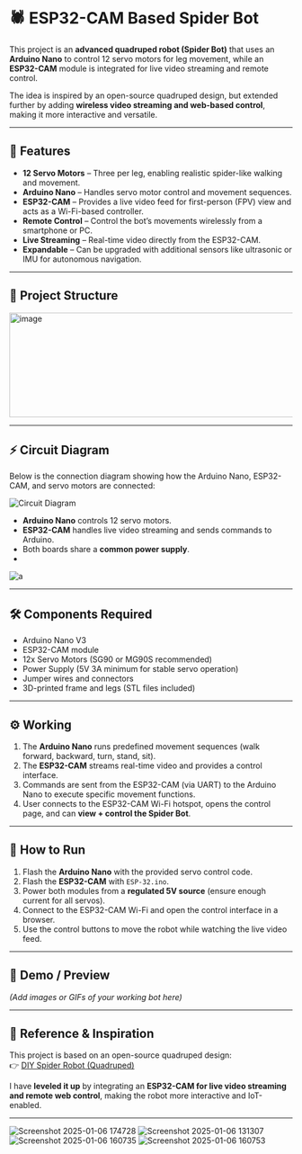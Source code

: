 # 🕷️ ESP32-CAM Based Spider Bot  

This project is an **advanced quadruped robot (Spider Bot)** that uses an **Arduino Nano** to control 12 servo motors for leg movement, while an **ESP32-CAM** module is integrated for live video streaming and remote control.  

The idea is inspired by an open-source quadruped design, but extended further by adding **wireless video streaming and web-based control**, making it more interactive and versatile.

---

## 📌 Features  
- **12 Servo Motors** – Three per leg, enabling realistic spider-like walking and movement.  
- **Arduino Nano** – Handles servo motor control and movement sequences.  
- **ESP32-CAM** – Provides a live video feed for first-person (FPV) view and acts as a Wi-Fi-based controller.  
- **Remote Control** – Control the bot’s movements wirelessly from a smartphone or PC.  
- **Live Streaming** – Real-time video directly from the ESP32-CAM.  
- **Expandable** – Can be upgraded with additional sensors like ultrasonic or IMU for autonomous navigation.  

---

## 📂 Project Structure  
<img width="661" height="186" alt="image" src="https://github.com/user-attachments/assets/58627bb8-ab27-421a-9ec7-d1f8c8d4d81e" />

---

## ⚡ Circuit Diagram  
Below is the connection diagram showing how the Arduino Nano, ESP32-CAM, and servo motors are connected:  

![Circuit Diagram](./985cbabb-1edc-441e-afcd-8e19972e870b.png)  

- **Arduino Nano** controls 12 servo motors.  
- **ESP32-CAM** handles live video streaming and sends commands to Arduino.  
- Both boards share a **common power supply**.
- 
![a](https://github.com/user-attachments/assets/1cd4a6c5-4839-4ef3-b440-75298313a785)

---

## 🛠️ Components Required  
- Arduino Nano V3  
- ESP32-CAM module  
- 12x Servo Motors (SG90 or MG90S recommended)  
- Power Supply (5V 3A minimum for stable servo operation)  
- Jumper wires and connectors  
- 3D-printed frame and legs (STL files included)  

---

## ⚙️ Working  
1. The **Arduino Nano** runs predefined movement sequences (walk forward, backward, turn, stand, sit).  
2. The **ESP32-CAM** streams real-time video and provides a control interface.  
3. Commands are sent from the ESP32-CAM (via UART) to the Arduino Nano to execute specific movement functions.  
4. User connects to the ESP32-CAM Wi-Fi hotspot, opens the control page, and can **view + control the Spider Bot**.  

---

## 🚀 How to Run  
1. Flash the **Arduino Nano** with the provided servo control code.  
2. Flash the **ESP32-CAM** with `ESP-32.ino`.  
3. Power both modules from a **regulated 5V source** (ensure enough current for all servos).  
4. Connect to the ESP32-CAM Wi-Fi and open the control interface in a browser.  
5. Use the control buttons to move the robot while watching the live video feed.  

---

## 📸 Demo / Preview  
*(Add images or GIFs of your working bot here)*  

---

## 🔗 Reference & Inspiration  
This project is based on an open-source quadruped design:  
👉 [DIY Spider Robot (Quadruped)](https://www.instructables.com/DIY-Spider-RobotQuad-robot-Quadruped/)  

I have **leveled it up** by integrating an **ESP32-CAM for live video streaming and remote web control**, making the robot more interactive and IoT-enabled.  

---
![Screenshot 2025-01-06 174728](https://github.com/user-attachments/assets/f58d69cf-daf6-47a0-9d2c-cdde48475625)
![Screenshot 2025-01-06 131307](https://github.com/user-attachments/assets/db954234-540c-45f9-aa33-be22acfb9510)
![Screenshot 2025-01-06 160735](https://github.com/user-attachments/assets/619a896b-4e78-4afb-bea5-d79f8ffa2c68)
![Screenshot 2025-01-06 160753](https://github.com/user-attachments/assets/eba56e55-8d2c-40dc-9cbd-0abf6f76d71a)

